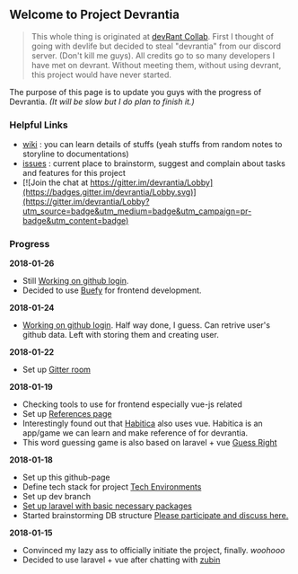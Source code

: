 ## Welcome to Project Devrantia

> This whole thing is originated at [devRant Collab](https://devrant.com/collabs/1063123/rpg-for-developers-devlife). First I thought of going with devlife but decided to steal "devrantia" from our discord server. (Don't kill me guys). All credits go to so many developers I have met on devrant. Without meeting them, without using devrant, this project would have never started.

The purpose of this page is to update you guys with the progress of Devrantia. _(It will be slow but I do plan to finish it.)_

### Helpful Links

- [wiki](https://github.com/cursemeslowly/devrantia/wiki/1.-Home) : you can learn details of stuffs (yeah stuffs from random notes to storyline to documentations)
- [issues](https://github.com/cursemeslowly/devrantia/issues) : current place to brainstorm, suggest and complain about tasks and features for this project
- [![Join the chat at https://gitter.im/devrantia/Lobby](https://badges.gitter.im/devrantia/Lobby.svg)](https://gitter.im/devrantia/Lobby?utm_source=badge&utm_medium=badge&utm_campaign=pr-badge&utm_content=badge)

### Progress

**2018-01-26**

- Still [Working on github login](docs/github-login.md).
- Decided to use [Buefy](https://buefy.github.io) for frontend development.

**2018-01-24**

- [Working on github login](docs/github-login.md). Half way done, I guess. Can retrive user's github data. Left with storing them and creating user.

**2018-01-22**

- Set up [Gitter room](https://gitter.im/devrantia/Lobby)

**2018-01-19**

- Checking tools to use for frontend especially vue-js related
- Set up [References page](https://github.com/cursemeslowly/devrantia/wiki/4.-References)
- Interestingly found out that [Habitica](https://habitica.com/static/home) also uses vue. Habitica is an app/game we can learn and make reference of for devrantia.
- This word guessing game is also based on laravel + vue [Guess Right](https://github.com/KDCinfo/guess-right)

**2018-01-18**

- Set up this github-page
- Define tech stack for project [Tech Environments](https://github.com/cursemeslowly/devrantia/wiki/Tech-Environments)
- Set up dev branch
- [Set up laravel with basic necessary packages](docs/setup-laravel.md)
- Started brainstorming DB structure [Please participate and discuss here.](https://github.com/cursemeslowly/devrantia/issues/2)

**2018-01-15**

- Convinced my lazy ass to officially initiate the project, finally. _woohooo_
- Decided to use laravel + vue after chatting with [zubin](https://github.com/iamzubin)
